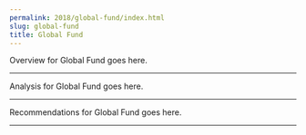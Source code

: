 ```yaml
---
permalink: 2018/global-fund/index.html
slug: global-fund
title: Global Fund
---
```


Overview for Global Fund goes here.

---

Analysis for Global Fund goes here.

---

Recommendations for Global Fund goes here.

---
